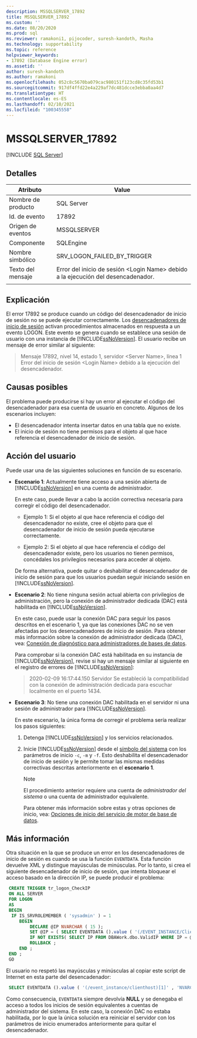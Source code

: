 ```yaml
---
description: MSSQLSERVER_17892
title: MSSQLSERVER_17892
ms.custom: ''
ms.date: 08/20/2020
ms.prod: sql
ms.reviewer: ramakoni1, pijocoder, suresh-kandoth, Masha
ms.technology: supportability
ms.topic: reference
helpviewer_keywords:
- 17892 (Database Engine error)
ms.assetid: ''
author: suresh-kandoth
ms.author: ramakoni
ms.openlocfilehash: 052c8c5670ba079cac980151f123cd8c35fd53b1
ms.sourcegitcommit: 917df4ffd22e4a229af7dc481dcce3ebba0aa4d7
ms.translationtype: HT
ms.contentlocale: es-ES
ms.lasthandoff: 02/10/2021
ms.locfileid: "100345558"
---
```

# <a name="mssqlserver_17892"></a>MSSQLSERVER_17892
 [!INCLUDE [SQL Server](../../includes/applies-to-version/sqlserver.md)]

## <a name="details"></a>Detalles

|Atributo|Value|
|---|---|
|Nombre de producto|SQL Server|
|Id. de evento|17892|
|Origen de eventos|MSSQLSERVER|
|Componente|SQLEngine|
|Nombre simbólico|SRV_LOGON_FAILED_BY_TRIGGER|
|Texto del mensaje|Error del inicio de sesión \<Login Name> debido a la ejecución del desencadenador.|
||

## <a name="explanation"></a>Explicación

El error 17892 se produce cuando un código del desencadenador de inicio de sesión no se puede ejecutar correctamente. Los [desencadenadores de inicio de sesión](../triggers/logon-triggers.md) activan procedimientos almacenados en respuesta a un evento LOGON. Este evento se genera cuando se establece una sesión de usuario con una instancia de [!INCLUDE[ssNoVersion](../../includes/ssnoversion-md.md)]. El usuario recibe un mensaje de error similar al siguiente:

> Mensaje 17892, nivel 14, estado 1, servidor \<Server Name>, línea 1  
Error del inicio de sesión \<Login Name> debido a la ejecución del desencadenador.

## <a name="possible-causes"></a>Causas posibles

El problema puede producirse si hay un error al ejecutar el código del desencadenador para esa cuenta de usuario en concreto. Algunos de los escenarios incluyen:

- El desencadenador intenta insertar datos en una tabla que no existe.
- El inicio de sesión no tiene permisos para el objeto al que hace referencia el desencadenador de inicio de sesión.

## <a name="user-action"></a>Acción del usuario

Puede usar una de las siguientes soluciones en función de su escenario.

- **Escenario 1**: Actualmente tiene acceso a una sesión abierta de [!INCLUDE[ssNoVersion](../../includes/ssnoversion-md.md)] en una cuenta de administrador.

  En este caso, puede llevar a cabo la acción correctiva necesaria para corregir el código del desencadenador.

  - Ejemplo 1: Si el objeto al que hace referencia el código del desencadenador no existe, cree el objeto para que el desencadenador de inicio de sesión pueda ejecutarse correctamente.

  - Ejemplo 2: Si el objeto al que hace referencia el código del desencadenador existe, pero los usuarios no tienen permisos, concédales los privilegios necesarios para acceder al objeto.  
  
  De forma alternativa, puede quitar o deshabilitar el desencadenador de inicio de sesión para que los usuarios puedan seguir iniciando sesión en [!INCLUDE[ssNoVersion](../../includes/ssnoversion-md.md)].  

- **Escenario 2**: No tiene ninguna sesión actual abierta con privilegios de administración, pero la conexión de administrador dedicada (DAC) está habilitada en [!INCLUDE[ssNoVersion](../../includes/ssnoversion-md.md)].

    En este caso, puede usar la conexión DAC para seguir los pasos descritos en el escenario 1, ya que las conexiones DAC no se ven afectadas por los desencadenadores de inicio de sesión. Para obtener más información sobre la conexión de administrador dedicada (DAC), vea: [Conexión de diagnóstico para administradores de bases de datos](../../database-engine/configure-windows/diagnostic-connection-for-database-administrators.md).

    Para comprobar si la conexión DAC está habilitada en su instancia de [!INCLUDE[ssNoVersion](../../includes/ssnoversion-md.md)], revise si hay un mensaje similar al siguiente en el registro de errores de [!INCLUDE[ssNoVersion](../../includes/ssnoversion-md.md)]:

    > 2020-02-09 16:17:44.150 Servidor Se estableció la compatibilidad con la conexión de administración dedicada para escuchar localmente en el puerto 1434.  

- **Escenario 3**: No tiene una conexión DAC habilitada en el servidor ni una sesión de administrador para [!INCLUDE[ssNoVersion](../../includes/ssnoversion-md.md)].

    En este escenario, la única forma de corregir el problema sería realizar los pasos siguientes:
  
    1. Detenga [!INCLUDE[ssNoVersion](../../includes/ssnoversion-md.md)] y los servicios relacionados.
    2. Inicie [!INCLUDE[ssNoVersion](../../includes/ssnoversion-md.md)] desde el [símbolo del sistema](/previous-versions/sql/sql-server-2008-r2/ms180965(v=sql.105)) con los parámetros de inicio `-c`, `-m` y `-f`. Esto deshabilita el desencadenador de inicio de sesión y le permite tomar las mismas medidas correctivas descritas anteriormente en el **escenario 1**.
  
        > [!NOTE]
        > El procedimiento anterior requiere una cuenta de *administrador del sistema* o una cuenta de administrador equivalente.
  
         Para obtener más información sobre estas y otras opciones de inicio, vea: [Opciones de inicio del servicio de motor de base de datos](../../database-engine/configure-windows/database-engine-service-startup-options.md).

## <a name="more-information"></a>Más información

Otra situación en la que se produce un error en los desencadenadores de inicio de sesión es cuando se usa la función `EVENTDATA`. Esta función devuelve XML y distingue mayúsculas de minúsculas.  Por lo tanto, si crea el siguiente desencadenador de inicio de sesión, que intenta bloquear el acceso basado en la dirección IP, se puede producir el problema:

``` sql
 CREATE TRIGGER tr_logon_CheckIP  
 ON ALL SERVER  
 FOR LOGON  
 AS
 BEGIN
  IF IS_SRVROLEMEMBER ( 'sysadmin' ) = 1  
     BEGIN
         DECLARE @IP NVARCHAR ( 15 );  
         SET @IP = ( SELECT EVENTDATA ().value ( '(/EVENT_INSTANCE/ClientHost)[1]' , 'NVARCHAR(15)' ));  
         IF NOT EXISTS( SELECT IP FROM DBAWork.dbo.ValidIP WHERE IP = @IP )  
         ROLLBACK ;  
     END ;  
 END ;  
 GO
```

El usuario no respetó las mayúsculas y minúsculas al copiar este script de Internet en esta parte del desencadenador:

```sql
 SELECT EVENTDATA ().value ( '(/event_instance/clienthost)[1]' , 'NVARCHAR(15)' ));  
```

Como consecuencia, `EVENTDATA` siempre devolvía **NULL** y se denegaba el acceso a todos los inicios de sesión equivalentes a cuentas de administrador del sistema. En este caso, la conexión DAC no estaba habilitada, por lo que la única solución era reiniciar el servidor con los parámetros de inicio enumerados anteriormente para quitar el desencadenador.